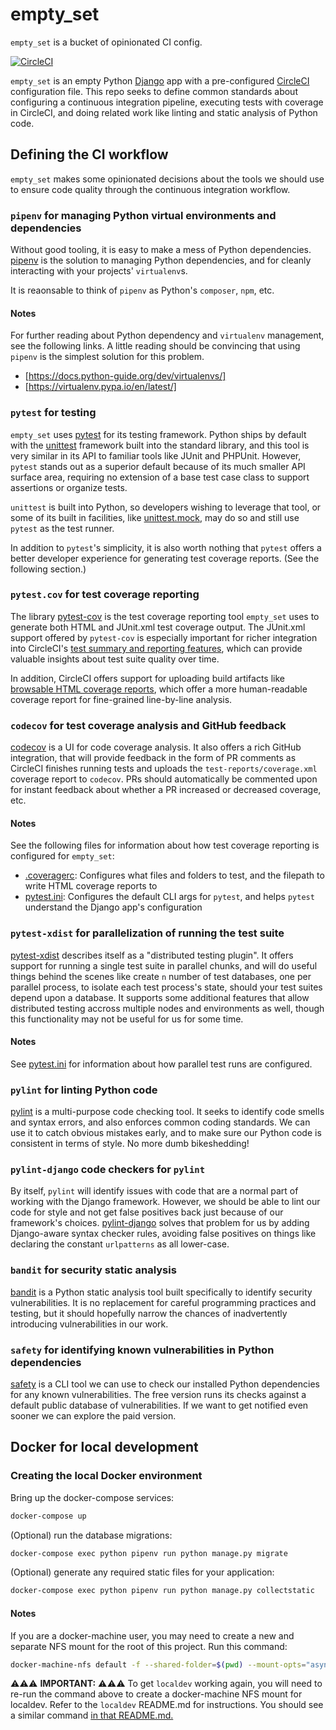 # empty_set

`empty_set` is a bucket of opinionated CI config.

[![CircleCI](https://circleci.com/gh/ActiveCampaign/empty_set.svg?style=svg&circle-token=0eaea411be5fca3fe2868b4e24257b8da043ad3b)](https://circleci.com/gh/ActiveCampaign/empty_set)

`empty_set` is an empty Python [Django](https://www.djangoproject.com/) app with
a pre-configured [CircleCI](https://circleci.com) configuration file. This repo
seeks to define common standards about configuring a continuous integration
pipeline, executing tests with coverage in CircleCI, and doing related work like
linting and static analysis of Python code.

## Defining the CI workflow

`empty_set` makes some opinionated decisions about the tools we should use to
ensure code quality through the continuous integration workflow.

### `pipenv` for managing Python virtual environments and dependencies

Without good tooling, it is easy to make a mess of Python dependencies. [pipenv](https://pipenv.readthedocs.io/en/latest/)
is the solution to managing Python dependencies, and for cleanly interacting
with your projects' `virtualenv`s.

It is reaonsable to think of `pipenv` as Python's `composer`, `npm`, etc.

#### Notes

For further reading about Python dependency and `virtualenv` management, see the
following links. A little reading should be convincing that using `pipenv` is
the simplest solution for this problem.
- [https://docs.python-guide.org/dev/virtualenvs/]
- [https://virtualenv.pypa.io/en/latest/]


### `pytest` for testing

`empty_set` uses [pytest](https://docs.pytest.org/en/latest/) for its testing
framework. Python ships by default with the [unittest](https://docs.python.org/3/library/unittest.html)
framework built into the standard library, and this tool is very similar in its
API to familiar tools like JUnit and PHPUnit. However, `pytest` stands out as a
superior default because of its much smaller API surface area, requiring no
extension of a base test case class to support assertions or organize tests.

`unittest` is built into Python, so developers wishing to leverage that tool,
or some of its built in facilities, like [unittest.mock](https://docs.python.org/dev/library/unittest.mock.html),
may do so and still use `pytest` as the test runner.

In addition to `pytest`'s simplicity, it is also worth nothing that `pytest`
offers a better developer experience for generating test coverage reports. (See
the following section.)

### `pytest.cov` for test coverage reporting

The library [pytest-cov](https://pytest-cov.readthedocs.io/en/latest/) is the
test coverage reporting tool `empty_set` uses to generate both HTML and
JUnit.xml test coverage output. The JUnit.xml support offered by `pytest-cov` is
especially important for richer integration into CircleCI's [test summary and reporting features](https://circleci.com/docs/2.0/collect-test-data/),
which can provide valuable insights about test suite quality over time.

In addition, CircleCI offers support for uploading build artifacts like
[browsable HTML coverage reports](http://screen.ac/a339e01a35d7), which offer a
more human-readable coverage report for fine-grained line-by-line analysis.

### `codecov` for test coverage analysis and GitHub feedback

[codecov](https://codecov.io) is a UI for code coverage analysis. It also offers
a rich GitHub integration, that will provide feedback in the form of PR comments
as CircleCI finishes running tests and uploads the `test-reports/coverage.xml`
coverage report to `codecov`. PRs should automatically be commented upon for
instant feedback about whether a PR increased or decreased coverage, etc.

#### Notes

See the following files for information about how test coverage reporting is
configured for `empty_set`:
- [.coveragerc](.coveragerc): Configures what files and folders to test, and the filepath to write HTML coverage reports to
- [pytest.ini](pytest.ini): Configures the default CLI args for `pytest`, and helps `pytest` understand the Django app's configuration

### `pytest-xdist` for parallelization of running the test suite

[pytest-xdist](https://github.com/pytest-dev/pytest-xdist) describes itself as a
"distributed testing plugin". It offers support for running a single test suite
in parallel chunks, and will do useful things behind the scenes like create
`n` number of test databases, one per parallel process, to isolate each test
process's state, should your test suites depend upon a database. It supports
some additional features that allow distributed testing accross multiple nodes
and environments as well, though this functionality may not be useful for us
for some time.

#### Notes

See [pytest.ini](pytest.ini) for information about how parallel test runs are
configured.

### `pylint` for linting Python code

[pylint](https://pylint.readthedocs.io/en/latest/) is a multi-purpose code
checking tool. It seeks to identify code smells and syntax errors, and also
enforces common coding standards. We can use it to catch obvious mistakes early,
and to make sure our Python code is consistent in terms of style. No more dumb
bikeshedding!

### `pylint-django` code checkers for `pylint`

By itself, `pylint` will identify issues with code that are a normal part of
working with the Django framework. However, we should be able to lint our code
for style and not get false positives back just because of our framework's
choices. [pylint-django](https://github.com/PyCQA/pylint-django) solves that
problem for us by adding Django-aware syntax checker rules, avoiding false
positives on things like declaring the constant `urlpatterns` as all lower-case.

### `bandit` for security static analysis

[bandit](https://github.com/PyCQA/bandit) is a Python static analysis tool built
specifically to identify security vulnerabilities. It is no replacement for
careful programming practices and testing, but it should hopefully narrow the
chances of inadvertently introducing vulnerabilities in our work.

### `safety` for identifying known vulnerabilities in Python dependencies

[safety](https://github.com/pyupio/safety) is a CLI tool we can use to check our
installed Python dependencies for any known vulnerabilities. The free version
runs its checks against a default public database of vulnerabilities. If we want
to get notified even sooner we can explore the paid version.

## Docker for local development

### Creating the local Docker environment

Bring up the docker-compose services:

```bash
docker-compose up
```

(Optional) run the database migrations:

```bash
docker-compose exec python pipenv run python manage.py migrate
```

(Optional) generate any required static files for your application:

```bash
docker-compose exec python pipenv run python manage.py collectstatic
```

#### Notes

If you are a docker-machine user, you may need to create a new and separate NFS
mount for the root of this project. Run this command:

```bash
docker-machine-nfs default -f --shared-folder=$(pwd) --mount-opts="async,noatime,actimeo=1,nolock,vers=3,udp"
```

⚠⚠⚠ **IMPORTANT:** ⚠⚠⚠ To get `localdev` working again, you will need to re-run the
command above to create a docker-machine NFS mount for localdev. Refer to the
`localdev` README.md for instructions. You should see a similar command [in that README.md.](https://github.com/ActiveCampaign/localdev/blob/d2a4c3178d2f0a2ee4c5e992bea9c474eab22a08/README.md#instructions)